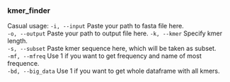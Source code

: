 ### kmer_finder

Casual usage:
`-i, --input`  Paste your path to fasta file here.  
`-o, --output` Paste your path to output file here.
`-k, --kmer`   Specify kmer length.  
`-s, --subset` Paste kmer sequence here, which will be taken as subset.  
`-mf, --mfreq` Use 1 if you want to get frequency and name of most frequence.   
`-bd, --big_data` Use 1 if you want to get whole dataframe with all kmers.  
